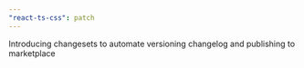 ```yaml
---
"react-ts-css": patch
---
```


Introducing changesets to automate versioning changelog and publishing to marketplace
